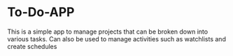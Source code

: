 # To-Do-APP
This is a simple app to manage projects that can be broken down into various tasks. Can also be used to manage activities such as watchlists and create schedules
